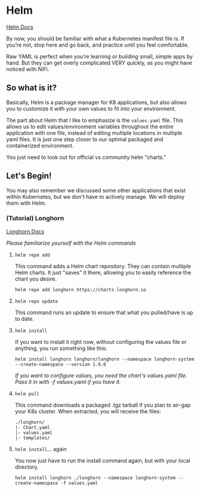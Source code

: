 # Helm

[Helm Docs](https://helm.sh/)

By now, you should be familiar with what a Kubernetes manifest file is. If you’re not, stop here and go back, and practice until you feel comfortable.

Raw YAML is perfect when you’re learning or building small, simple apps by hand. But they can get overly complicated VERY quickly, as you might have noticed with NiFi. 

## So what is it?
Basically, Helm is a package manager for K8 applications, but also allows you to customize it with your own values to fit into your environment. 

The part about Helm that I like to emphasize is the `values.yaml` file. This allows us to edit values/environment variables throughout the entire application with one file, instead of editing multiple locations in multiple yaml files. It is just one step closer to our optimal packaged and containerized environment. 

You just need to look out for official vs community helm "charts."

## Let's Begin!

You may also remember we discussed some other applications that exist within Kubernetes, but we don't have to actively manage. We will deploy them with Helm.

### (Tutorial) Longhorn
[Longhorn Docs](https://longhorn.io/docs/1.9.0/deploy/install/install-with-helm/)

*Please familiarize yourself with the Helm commands*

1. `helm repo add`
    
    This command adds a Helm chart repository. They can contain multiple Helm charts. It just "saves" it there, allowing you to easily reference the chart you desire.
    ```
    helm repo add longhorn https://charts.longhorn.io
    ```
2. `helm repo update`

    This command runs an update to ensure that what you pulled/have is up to date.

3. `helm install`

    If you want to install it right now, without configuring the values file or anything, you run something like this:

    ```
    helm install longhorn longhorn/longhorn --namespace longhorn-system --create-namespace --version 1.9.0 
    ```

    *If you want to configure values, you need the chart's values.yaml file. Pass it in with -f values.yaml if you have it.*

4. `helm pull` 

    This command downloads a packaged .tgz tarball if you plan to air-gap your K8s cluster. When extracted, you will receive the files:
    ```
    ./longhorn/
    |- Chart.yaml
    |- values.yaml
    |- templates/
    ```

5. `helm install`... again

    You now just have to run the install command again, but with your local directory. 
    ```
    helm install longhorn ./longhorn --namespace longhorn-system --create-namespace -f values.yaml
    ```

